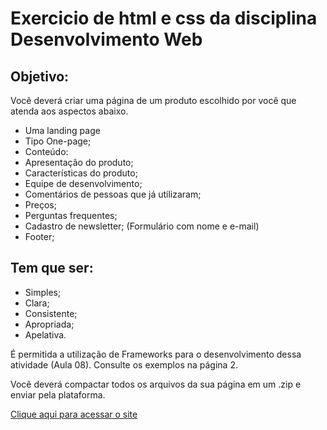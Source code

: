 # Exercicio de html e css da disciplina Desenvolvimento Web

## Objetivo:
Você deverá criar uma página de um produto escolhido por você que atenda aos aspectos abaixo. 

* Uma landing page
* Tipo One-page;
* Conteúdo:
* Apresentação do produto;
* Características do produto;
* Equipe de desenvolvimento;
* Comentários de pessoas que já utilizaram;
* Preços;
* Perguntas frequentes;
* Cadastro de newsletter; (Formulário com nome e e-mail)
* Footer;
## Tem que ser:
* Simples;
* Clara;
* Consistente;
* Apropriada;
* Apelativa.

É permitida a utilização de Frameworks para o desenvolvimento dessa atividade (Aula 08). Consulte os exemplos na página 2.

Você deverá compactar todos os arquivos da sua página em um .zip e enviar pela plataforma.

[Clique aqui para acessar o site](https://rodrigoargenton.github.io/Faculdade_site/)
